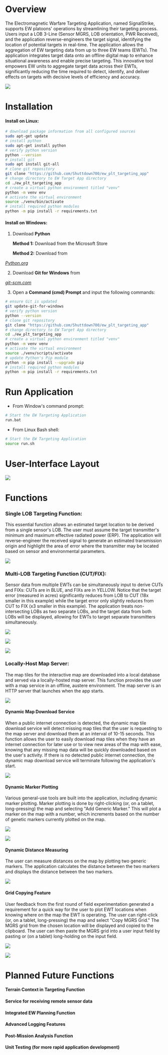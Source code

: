 # Overview

The Electromagnetic Warfare Targeting Application, named SignalStrike, supports EW platoons' operations by streamlining their targeting process. Users input a LOB 3-Line (Sensor MGRS, LOB orientation, PWR Received), and the application reverse-engineers the target signal, identifying the location of potential targets in real-time. The application allows the aggregation of EW targeting data from up to three EW teams (EWTs). The application integrates target data onto an offline digital map to enhance situational awareness and enable precise targeting. This innovative tool empowers EW units to aggregate target data across their EWTs, significantly reducing the time required to detect, identify, and deliver effects on targets with decisive levels of efficiency and accuracy.

![](./icons/markdown/ewta_snapshot.PNG)

# Installation

#### Install on Linux:
```bash
# download package information from all configured sources 
sudo apt-get update
# install python
sudo apt-get install python
# verify python version
python --version
# install git
sudo apt install git-all
# clone git repository
git clone "https://github.com/Shuttdown700/ew_plt_targeting_app"
# change directory to EW Target App directory
cd ./ew_plt_targeting_app
# create a virtual python environment titled "venv"
python -m venv env
# activate the virtual environment
source ./venv/bin/activate
# install required python modules
python -m pip install -r requirements.txt
```

#### Install on Windows:
1. Download **Python**

    **Method 1:** Download from the Microsoft Store

    **Method 2:** Download from 
<a href="https://www.python.org/downloads/" style="font-style: italic">
    Python.org
</a>

2. Download **Git for Windows** from
<a href="https://git-scm.com/download/win" style="font-style: italic">
    git-scm.com
</a>

3. Open a **Command (cmd) Prompt** and input the following commands:
```sh
# ensure Git is updated
git update-git-for-windows
# verify python version
python --version
# clone git repository
git clone "https://github.com/Shuttdown700/ew_plt_targeting_app"
# change directory to EW Target App directory
cd ./ew_plt_targeting_app
# create a virtual python environment titled "venv"
python -m venv venv
# activate the virtual environment
source ./venv/scripts/activate
# update Python's Pip module
python -m pip install --upgrade pip
# install required python modules
python -m pip install -r requirements.txt
```

# Run Application
- From Window's command prompt:
```sh
# Start the EW Targeting Application
run.bat
```
- From Linux Bash shell:
```bash
# Start the EW Targeting Application
source run.sh
```

# User-Interface Layout
![](./icons/markdown/GUI_layout.PNG)

# Functions
### **Single LOB Targeting Function:**
This essential function allows an estimated target location to be derived from a single sensor's LOB. The user must assume the target transmitter's minimum and maximum effective radiated power (ERP). The application will reverse-engineer the received signal to generate an estimated transmission origin and highlight the area of error where the transmitter may be located based on sensor and environmental parameters.

![](./icons/markdown/single_LOB.PNG)

### **Multi-LOB Targeting Function (CUT/FIX):**
Sensor data from multiple EWTs can be simultaneously input to derive CUTs and FIXs: CUTs are in BLUE, and FIXs are in YELLOW. Notice that the target error (measured in acres) significantly reduces from LOB to CUT (18x smaller in this example) while the target error only slightly reduces from CUT to FIX (x3 smaller in this example). The application treats non-intersecting LOBs as two separate LOBs, and the target data from both LOBs will be displayed, allowing for EWTs to target separate transmitters simultaneously.

![](./icons/markdown/CUT.PNG)

![](./icons/markdown/FIX.PNG)

![](./icons/markdown/TWO_LOB.PNG)
### **Locally-Host Map Server:**
The map tiles for the interactive map are downloaded into a local database and served via a locally-hosted map server. This function provides the user with a map service in an offline, austere environment. The map server is an HTTP server that launches when the app starts.

![](./icons/markdown/map_tile_server.PNG)
#### **Dynamic Map Download Service**
When a public internet connection is detected, the dynamic map tile download service will detect missing map tiles that the user is requesting to the map server and download them at an interval of 10-15 seconds. This function allows the user to easily download map tiles when they have an internet connection for later use or to view new areas of the map with ease, knowing that any missing map data will be quickly downloaded based on the user's activity. If there is no detected public internet connection, the dynamic map download service will terminate following the application's start.

![](./icons/markdown/dynamic_tile_downloader.PNG)
#### **Dynamic Marker Plotting**
Various general-use tools are built into the application, including dynamic marker plotting. Marker plotting is done by right-clicking (or, on a tablet, long-pressing) the map and selecting "Add Generic Marker." This will plot a marker on the map with a number, which increments based on the number of genetic markers currently plotted on the map.

![](./icons/markdown/generic_marker_option.PNG)

![](./icons/markdown/generic_marker_plotted.PNG)
#### **Dynamic Distance Measuring**
The user can measure distances on the map by plotting two generic markers. The application calculates the distance between the two markers and displays the distance between the two markers.

![](./icons/markdown/generic_marker_distance_measuring.PNG)

#### **Grid Copying Feature**
User feedback from the first round of field experimentation generated a requirement for a quick way for the user to plot EWT locations when knowing where on the map the EWT is operating. The user can right-click (or, on a tablet, long-pressing) the map and select "Copy MGRS Grid." The MGRS grid from the chosen location will be displayed and copied to the clipboard. The user can then paste the MGRS grid into a user input field by pasting or (on a tablet) long-holding on the input field.

![](./icons/markdown/copy_mgrs_option.PNG)

![](./icons/markdown/copy_mgrs_notification.PNG)


# Planned Future Functions
#### **Terrain Context in Targeting Function**
#### **Service for receiving remote sensor data**
#### **Integrated EW Planning Function**
#### **Advanced Logging Features**
#### **Post-Mission Analysis Function**
#### **Unit Testing (for more rapid application development)**
